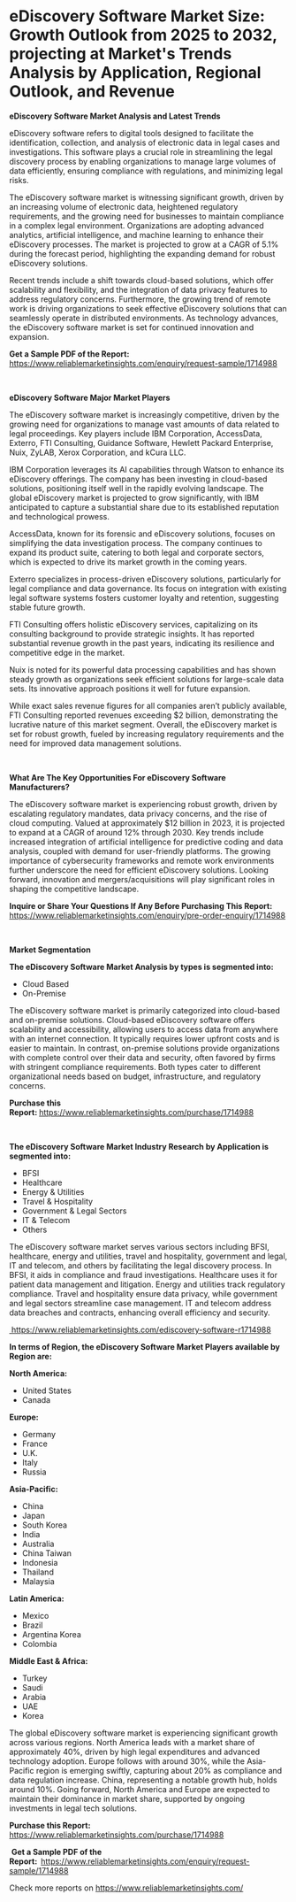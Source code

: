 <p><h1>eDiscovery Software Market Size: Growth Outlook from 2025 to 2032, projecting at Market's Trends Analysis by Application, Regional Outlook, and Revenue</h1></p><p><strong>eDiscovery Software Market Analysis and Latest Trends</strong></p>
<p><p>eDiscovery software refers to digital tools designed to facilitate the identification, collection, and analysis of electronic data in legal cases and investigations. This software plays a crucial role in streamlining the legal discovery process by enabling organizations to manage large volumes of data efficiently, ensuring compliance with regulations, and minimizing legal risks. </p><p>The eDiscovery software market is witnessing significant growth, driven by an increasing volume of electronic data, heightened regulatory requirements, and the growing need for businesses to maintain compliance in a complex legal environment. Organizations are adopting advanced analytics, artificial intelligence, and machine learning to enhance their eDiscovery processes. The market is projected to grow at a CAGR of 5.1% during the forecast period, highlighting the expanding demand for robust eDiscovery solutions. </p><p>Recent trends include a shift towards cloud-based solutions, which offer scalability and flexibility, and the integration of data privacy features to address regulatory concerns. Furthermore, the growing trend of remote work is driving organizations to seek effective eDiscovery solutions that can seamlessly operate in distributed environments. As technology advances, the eDiscovery software market is set for continued innovation and expansion.</p></p>
<p><strong>Get a Sample PDF of the Report:&nbsp;</strong> <a href="https://www.reliablemarketinsights.com/enquiry/request-sample/1714988?utm_campaign=2002&utm_medium=2&utm_source=Github&utm_content=ia&utm_term=10032025&utm_id=ediscovery-software">https://www.reliablemarketinsights.com/enquiry/request-sample/1714988</a></p>
<p>&nbsp;</p>
<p><strong>eDiscovery Software Major Market Players</strong></p>
<p><p>The eDiscovery software market is increasingly competitive, driven by the growing need for organizations to manage vast amounts of data related to legal proceedings. Key players include IBM Corporation, AccessData, Exterro, FTI Consulting, Guidance Software, Hewlett Packard Enterprise, Nuix, ZyLAB, Xerox Corporation, and kCura LLC.</p><p>IBM Corporation leverages its AI capabilities through Watson to enhance its eDiscovery offerings. The company has been investing in cloud-based solutions, positioning itself well in the rapidly evolving landscape. The global eDiscovery market is projected to grow significantly, with IBM anticipated to capture a substantial share due to its established reputation and technological prowess.</p><p>AccessData, known for its forensic and eDiscovery solutions, focuses on simplifying the data investigation process. The company continues to expand its product suite, catering to both legal and corporate sectors, which is expected to drive its market growth in the coming years.</p><p>Exterro specializes in process-driven eDiscovery solutions, particularly for legal compliance and data governance. Its focus on integration with existing legal software systems fosters customer loyalty and retention, suggesting stable future growth.</p><p>FTI Consulting offers holistic eDiscovery services, capitalizing on its consulting background to provide strategic insights. It has reported substantial revenue growth in the past years, indicating its resilience and competitive edge in the market.</p><p>Nuix is noted for its powerful data processing capabilities and has shown steady growth as organizations seek efficient solutions for large-scale data sets. Its innovative approach positions it well for future expansion.</p><p>While exact sales revenue figures for all companies aren’t publicly available, FTI Consulting reported revenues exceeding $2 billion, demonstrating the lucrative nature of this market segment. Overall, the eDiscovery market is set for robust growth, fueled by increasing regulatory requirements and the need for improved data management solutions.</p></p>
<p>&nbsp;</p>
<p><strong>What Are The Key Opportunities For eDiscovery Software Manufacturers?</strong></p>
<p><p>The eDiscovery software market is experiencing robust growth, driven by escalating regulatory mandates, data privacy concerns, and the rise of cloud computing. Valued at approximately $12 billion in 2023, it is projected to expand at a CAGR of around 12% through 2030. Key trends include increased integration of artificial intelligence for predictive coding and data analysis, coupled with demand for user-friendly platforms. The growing importance of cybersecurity frameworks and remote work environments further underscore the need for efficient eDiscovery solutions. Looking forward, innovation and mergers/acquisitions will play significant roles in shaping the competitive landscape.</p></p>
<p><strong>Inquire or Share Your Questions If Any Before Purchasing This Report:</strong> <a href="https://www.reliablemarketinsights.com/enquiry/pre-order-enquiry/1714988?utm_campaign=2002&utm_medium=2&utm_source=Github&utm_content=ia&utm_term=10032025&utm_id=ediscovery-software">https://www.reliablemarketinsights.com/enquiry/pre-order-enquiry/1714988</a></p>
<p>&nbsp;</p>
<p><strong>Market Segmentation</strong></p>
<p><strong>The eDiscovery Software Market Analysis by types is segmented into:</strong></p>
<p><ul><li>Cloud Based</li><li>On-Premise</li></ul></p>
<p><p>The eDiscovery software market is primarily categorized into cloud-based and on-premise solutions. Cloud-based eDiscovery software offers scalability and accessibility, allowing users to access data from anywhere with an internet connection. It typically requires lower upfront costs and is easier to maintain. In contrast, on-premise solutions provide organizations with complete control over their data and security, often favored by firms with stringent compliance requirements. Both types cater to different organizational needs based on budget, infrastructure, and regulatory concerns.</p></p>
<p><strong>Purchase this Report:&nbsp;</strong><a href="https://www.reliablemarketinsights.com/purchase/1714988?utm_campaign=2002&utm_medium=2&utm_source=Github&utm_content=ia&utm_term=10032025&utm_id=ediscovery-software">https://www.reliablemarketinsights.com/purchase/1714988</a></p>
<p>&nbsp;</p>
<p><strong>The eDiscovery Software Market Industry Research by Application is segmented into:</strong></p>
<p><ul><li>BFSI</li><li>Healthcare</li><li>Energy & Utilities</li><li>Travel & Hospitality</li><li>Government & Legal Sectors</li><li>IT & Telecom</li><li>Others</li></ul></p>
<p><p>The eDiscovery software market serves various sectors including BFSI, healthcare, energy and utilities, travel and hospitality, government and legal, IT and telecom, and others by facilitating the legal discovery process. In BFSI, it aids in compliance and fraud investigations. Healthcare uses it for patient data management and litigation. Energy and utilities track regulatory compliance. Travel and hospitality ensure data privacy, while government and legal sectors streamline case management. IT and telecom address data breaches and contracts, enhancing overall efficiency and security.</p></p>
<p><a href="https://www.reliablemarketinsights.com/ediscovery-software-r1714988?utm_campaign=2002&utm_medium=2&utm_source=Github&utm_content=ia&utm_term=10032025&utm_id=ediscovery-software">&nbsp;https://www.reliablemarketinsights.com/ediscovery-software-r1714988</a></p>
<p><strong>In terms of Region, the eDiscovery Software Market Players available by Region are:</strong></p>
<p>
    <p> <strong> North America: </strong>
        <ul>
            <li>United States</li>
            <li>Canada</li>
        </ul>
        </p> 
    <p> <strong> Europe: </strong>
        <ul>
            <li>Germany</li>
            <li>France</li>
            <li>U.K.</li>
            <li>Italy</li>
            <li>Russia</li>
        </ul>
        </p> 
    <p> <strong> Asia-Pacific: </strong>
        <ul>
            <li>China</li>
            <li>Japan</li>
            <li>South Korea</li>
            <li>India</li>
            <li>Australia</li>
            <li>China Taiwan</li>
            <li>Indonesia</li>
            <li>Thailand</li>
            <li>Malaysia</li>
        </ul>
        </p> 
    <p> <strong> Latin America: </strong>
        <ul>
            <li>Mexico</li>
            <li>Brazil</li>
            <li>Argentina Korea</li>
            <li>Colombia</li>
        </ul>
        </p> 
    <p> <strong> Middle East & Africa: </strong>
        <ul>
            <li>Turkey</li>
            <li>Saudi</li>
            <li>Arabia</li>
            <li>UAE</li>
            <li>Korea</li>
        </ul>
    </p>
    </p>
<p><p>The global eDiscovery software market is experiencing significant growth across various regions. North America leads with a market share of approximately 40%, driven by high legal expenditures and advanced technology adoption. Europe follows with around 30%, while the Asia-Pacific region is emerging swiftly, capturing about 20% as compliance and data regulation increase. China, representing a notable growth hub, holds around 10%. Going forward, North America and Europe are expected to maintain their dominance in market share, supported by ongoing investments in legal tech solutions.</p></p>
<p><strong>Purchase this Report: </strong><a href="https://www.reliablemarketinsights.com/purchase/1714988?utm_campaign=2002&utm_medium=2&utm_source=Github&utm_content=ia&utm_term=10032025&utm_id=ediscovery-software">https://www.reliablemarketinsights.com/purchase/1714988</a></p>
<p>&nbsp;<strong>Get a Sample PDF of the Report:&nbsp;&nbsp;</strong><a href="https://www.reliablemarketinsights.com/enquiry/request-sample/1714988?utm_campaign=2002&utm_medium=2&utm_source=Github&utm_content=ia&utm_term=10032025&utm_id=ediscovery-software">https://www.reliablemarketinsights.com/enquiry/request-sample/1714988</a></p>
<p><strong></strong></p>
<p>Check more reports on <a href="https://www.reliablemarketinsights.com/?utm_campaign=2002&utm_medium=2&utm_source=Github&utm_content=ia&utm_term=10032025&utm_id=ediscovery-software">https://www.reliablemarketinsights.com/</a></p>